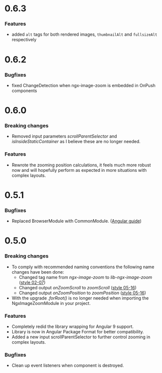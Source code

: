 <a name="0.6.3"></a>
# 0.6.3
### Features
* added `alt` tags for both rendered images, `thumbnailAlt` and `fullsizeAlt` respectively 

<a name="0.6.2"></a>
# 0.6.2
### Bugfixes
* fixed ChangeDetection when ngx-image-zoom is embedded in OnPush components

<a name="0.6.0"></a>
# 0.6.0

### Breaking changes
* Removed input parameters *scrollParentSelector* and *isInsideStaticContainer* as I believe these are no longer needed.

### Features
* Rewrote the zooming position calculations, it feels much more robust now and will hopefully perform as expected in
more situations with complex layouts.

<a name="0.5.1"></a>
# 0.5.1

### Bugfixes
* Replaced BrowserModule with CommonModule. ([Angular guide](https://angular.io/guide/frequent-ngmodules#browsermodule-and-commonmodule))

<a name="0.5.0"></a>
# 0.5.0

### Breaking changes
* To comply with recommended naming conventions the following name changes have been done:
    * Changed tag name from *ngx-image-zoom* to *lib-ngx-image-zoom* ([style 02-07](https://angular.io/guide/styleguide#style-02-07))
    * Changed output *onZoomScroll* to *zoomScroll* ([style 05-16](https://angular.io/guide/styleguide#style-05-16))
    * Changed output *onZoomPosition* to *zoomPosition* ([style 05-16](https://angular.io/guide/styleguide#style-05-16))
* With the upgrade *.forRoot()* is no longer needed when importing the NgxImageZoomModule in your project.

### Features
* Completely redid the library wrapping for Angular 9 support.
* Library is now in Angular Package Format for better compatibility.
* Added a new input scrollParentSelector to further control zooming in complex layouts.

### Bugfixes
* Clean up event listeners when component is destroyed.

